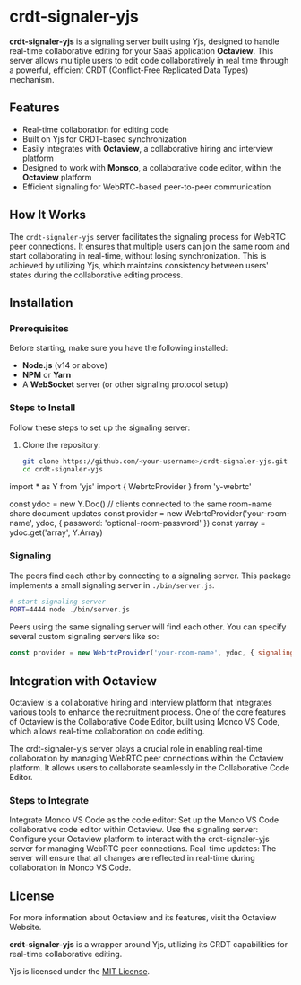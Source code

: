 # crdt-signaler-yjs

**crdt-signaler-yjs** is a signaling server built using Yjs, designed to handle real-time collaborative editing for your SaaS application **Octaview**. This server allows multiple users to edit code collaboratively in real time through a powerful, efficient CRDT (Conflict-Free Replicated Data Types) mechanism. 
## Features

- Real-time collaboration for editing code
- Built on Yjs for CRDT-based synchronization
- Easily integrates with **Octaview**, a collaborative hiring and interview platform
- Designed to work with **Monsco**, a collaborative code editor, within the **Octaview** platform
- Efficient signaling for WebRTC-based peer-to-peer communication

## How It Works

The `crdt-signaler-yjs` server facilitates the signaling process for WebRTC peer connections. It ensures that multiple users can join the same room and start collaborating in real-time, without losing synchronization. This is achieved by utilizing Yjs, which maintains consistency between users' states during the collaborative editing process.

## Installation

### Prerequisites

Before starting, make sure you have the following installed:

- **Node.js** (v14 or above)
- **NPM** or **Yarn**
- A **WebSocket** server (or other signaling protocol setup)

### Steps to Install

Follow these steps to set up the signaling server:

1. Clone the repository:

   ```bash
   git clone https://github.com/<your-username>/crdt-signaler-yjs.git
   cd crdt-signaler-yjs

import * as Y from 'yjs'
import { WebrtcProvider } from 'y-webrtc'

const ydoc = new Y.Doc()
// clients connected to the same room-name share document updates
const provider = new WebrtcProvider('your-room-name', ydoc, { password: 'optional-room-password' })
const yarray = ydoc.get('array', Y.Array)

### Signaling


The peers find each other by connecting to a signaling server. This package implements a small signaling server in `./bin/server.js`.

```sh
# start signaling server
PORT=4444 node ./bin/server.js
```

Peers using the same signaling server will find each other. You can specify several custom signaling servers like so:

```js
const provider = new WebrtcProvider('your-room-name', ydoc, { signaling: ['wss://y-webrtc-ckynwnzncc.now.sh', 'ws://localhost:4444'] })
```

## Integration with Octaview
Octaview is a collaborative hiring and interview platform that integrates various tools to enhance the recruitment process. One of the core features of Octaview is the Collaborative Code Editor, built using Monco VS Code, which allows real-time collaboration on code editing.

The crdt-signaler-yjs server plays a crucial role in enabling real-time collaboration by managing WebRTC peer connections within the Octaview platform. It allows users to collaborate seamlessly in the Collaborative Code Editor.

### Steps to Integrate
Integrate Monco VS Code as the code editor: Set up the Monco VS Code collaborative code editor within Octaview.
Use the signaling server: Configure your Octaview platform to interact with the crdt-signaler-yjs server for managing WebRTC peer connections.
Real-time updates: The server will ensure that all changes are reflected in real-time during collaboration in Monco VS Code.

## License

For more information about Octaview and its features, visit the Octaview Website.

**crdt-signaler-yjs** is a wrapper around Yjs, utilizing its CRDT capabilities for real-time collaborative editing.

Yjs is licensed under the [MIT License](./LICENSE).

